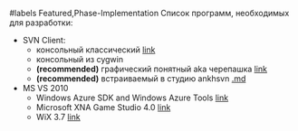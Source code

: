 ﻿#labels Featured,Phase-Implementation
Список программ, необходимых для разработки:
  * SVN Client:
    * консольный классический [link](http://subversion.apache.org/packages.html#windows)
    * консольный из cygwin
    * **(recommended)** графический понятный aka черепашка [link](http://tortoisesvn.net/downloads.html)
    * **(recommended)** встраиваемый в студию ankhsvn [.md](.md)
  * MS VS 2010
    * Windows Azure SDK and Windows Azure Tools [link](http://www.microsoft.com/en-us/download/details.aspx?id=15658)
    * Microsoft XNA Game Studio 4.0 [link](http://www.microsoft.com/en-us/download/details.aspx?id=23714)
    * WiX 3.7 [link](http://wix.codeplex.com/)